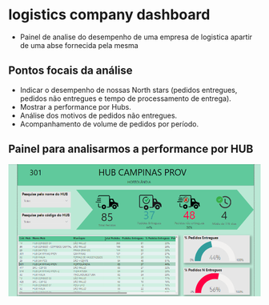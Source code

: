 # logistics company dashboard
- Painel de analise do desempenho de uma empresa de logistica apartir de uma abse fornecida pela mesma

## Pontos focais da análise
* Indicar o desempenho de nossas North stars (pedidos entregues, pedidos não entregues e tempo de processamento de entrega).
* Mostrar a performance por Hubs.
* Análise dos motivos de pedidos não entregues.
* Acompanhamento de volume de pedidos por período. 

## Painel para analisarmos a performance por HUB
![Painel 1](https://github.com/ClaudioBarreira97/logistics_company_dashboard/blob/main/Painel_1.png)



